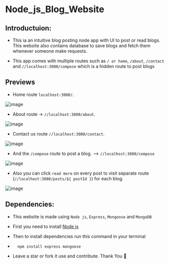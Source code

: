 # Node_js_Blog_Website

## Introductuion:
- This ia an intuitive blog posting node app with UI to post or read blogs. This website also contains database to save blogs and fetch them whenever someone make requests.

- This app comes with multiple routes such as `/ or home`, `/about`, `/contact` and `//localhost:3000/compose` which is a hidden route to post blogs

## Previews

- Home route `localhost:3000/`.

![image](https://user-images.githubusercontent.com/85868593/188263411-6a5c44e1-ae86-4106-95cb-86cd6c037cd4.png)

- About route -> `//localhost:3000/about`.

![image](https://user-images.githubusercontent.com/85868593/188263430-886b9a14-ae8e-42cb-8e11-4ebcd482a8b6.png)

- Contact us route `//localhost:3000/contact`.

![image](https://user-images.githubusercontent.com/85868593/188263449-28f64f3c-5baf-435e-ab2b-fd629e9dcc41.png)

- And the `/compose` route to post a blog. --> ```//localhost:3000/compose```

![image](https://user-images.githubusercontent.com/85868593/188263493-a3a630d2-e7d4-4cf1-a038-63adb441d5f0.png)

- Also you can click `read more` on every post to visit separate route (`//localhost:3000/posts/${ postId }`) for each blog.

![image](https://user-images.githubusercontent.com/85868593/188263538-06a68034-a74a-4bd9-8d64-cda8ba6539de.png)


## Dependencies:

- This website is made using `Node js`, `Express`, `Mongoose` and `MongoDB`

- First you need to install [Node js](https://nodejs.org/en/download/)
- Then to install dependencies run this command in your terminal
- ```
    npm install express mongoose
  ```

- Leave a star or fork it use and contribute. Thank You 💖
